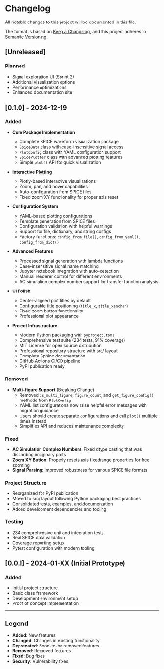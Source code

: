 # Changelog

All notable changes to this project will be documented in this file.

The format is based on [Keep a Changelog](https://keepachangelog.com/en/1.0.0/),
and this project adheres to [Semantic Versioning](https://semver.org/spec/v2.0.0.html).

## [Unreleased]

### Planned
- Signal exploration UI (Sprint 2)
- Additional visualization options
- Performance optimizations
- Enhanced documentation site

## [0.1.0] - 2024-12-19

### Added
- **Core Package Implementation**
  - Complete SPICE waveform visualization package
  - `SpiceData` class with case-insensitive signal access
  - `PlotConfig` class with YAML configuration support
  - `SpicePlotter` class with advanced plotting features
  - Simple `plot()` API for quick visualization

- **Interactive Plotting**
  - Plotly-based interactive visualizations
  - Zoom, pan, and hover capabilities
  - Auto-configuration from SPICE files
  - Fixed zoom XY functionality for proper axis reset

- **Configuration System**
  - YAML-based plotting configurations
  - Template generation from SPICE files
  - Configuration validation with helpful warnings
  - Support for file, dictionary, and string configs
  - Factory functions: `config_from_file()`, `config_from_yaml()`, `config_from_dict()`

- **Advanced Features**
  - Processed signal generation with lambda functions
  - Case-insensitive signal name matching
  - Jupyter notebook integration with auto-detection
  - Manual renderer control for different environments
  - AC simulation complex number support for transfer function analysis

- **UI Polish**
  - Center-aligned plot titles by default
  - Configurable title positioning (`title_x`, `title_xanchor`)
  - Fixed zoom button functionality
  - Professional plot appearance

- **Project Infrastructure**
  - Modern Python packaging with `pyproject.toml`
  - Comprehensive test suite (234 tests, 91% coverage)
  - MIT License for open source distribution
  - Professional repository structure with src/ layout
  - Complete Sphinx documentation
  - GitHub Actions CI/CD pipeline
  - PyPI publication ready

### Removed
- **Multi-figure Support** (Breaking Change)
  - Removed `is_multi_figure`, `figure_count`, and `get_figure_config()` methods from `PlotConfig`
  - YAML list configurations now raise helpful error messages with migration guidance
  - Users should create separate configurations and call `plot()` multiple times instead
  - Simplifies API and reduces maintenance complexity

### Fixed
- **AC Simulation Complex Numbers**: Fixed dtype casting that was discarding imaginary parts
- **Zoom XY Button**: Properly resets axis fixedrange properties for free zooming
- **Signal Parsing**: Improved robustness for various SPICE file formats

### Project Structure
- Reorganized for PyPI publication
- Moved to src/ layout following Python packaging best practices
- Consolidated tests, examples, and documentation
- Added development dependencies and tooling

### Testing
- 234 comprehensive unit and integration tests
- Real SPICE data validation
- Coverage reporting setup
- Pytest configuration with modern tooling

## [0.0.1] - 2024-01-XX (Initial Prototype)

### Added
- Initial project structure
- Basic class framework
- Development environment setup
- Proof of concept implementation

---

## Legend

- **Added**: New features
- **Changed**: Changes in existing functionality  
- **Deprecated**: Soon-to-be removed features
- **Removed**: Removed features
- **Fixed**: Bug fixes
- **Security**: Vulnerability fixes 